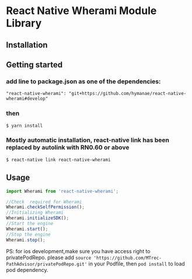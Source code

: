 # React Native Wherami Module Library

## Installation



## Getting started
### add line to package.json as one of the dependencies:

`"react-native-wherami": "git+https://github.com/hymanae/react-native-wherami#develop"`

### then

`$ yarn install`

### Mostly automatic installation, react-native link has been replaced by autolink with RN0.60 or above

`$ react-native link react-native-wherami`


## Usage
```javascript
import Wherami from 'react-native-wherami';

//Check  required for Wherami
Wherami.checkSelfPermission();
//Initializing Wherami 
Wherami.initializeSDK();
//Start the engine
Wherami.start();
//Stop the engine
Wherami.stop();
```

PS: for ios development,make sure you have access right to privatePodRepo.
please add 
`source 'https://github.com/MTrec-PathAdvisor/privatePodRepo.git'`
in your Podfile, then `pod install` to load pod dependency.

